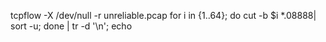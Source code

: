 tcpflow -X /dev/null -r unreliable.pcap
for i in {1..64}; do cut -b $i *.08888| sort -u; done | tr -d '\n'; echo
